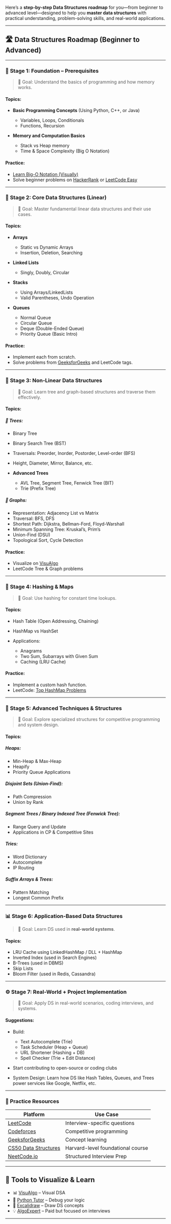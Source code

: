 Here’s a **step-by-step Data Structures roadmap** for you—from beginner to advanced level—designed to help you **master data structures** with practical understanding, problem-solving skills, and real-world applications.

---

## 🛣️ **Data Structures Roadmap (Beginner to Advanced)**

---

### 🔰 **Stage 1: Foundation – Prerequisites**

> 🧠 Goal: Understand the basics of programming and how memory works.

#### Topics:

* **Basic Programming Concepts** (Using Python, C++, or Java)

  * Variables, Loops, Conditionals
  * Functions, Recursion
* **Memory and Computation Basics**

  * Stack vs Heap memory
  * Time & Space Complexity (Big O Notation)

#### Practice:

* [Learn Big-O Notation (Visually)](https://www.bigocheatsheet.com/)
* Solve beginner problems on [HackerRank](https://www.hackerrank.com/) or [LeetCode Easy](https://leetcode.com/problemset/all/?difficulty=Easy)

---

### 🧱 **Stage 2: Core Data Structures (Linear)**

> 🧠 Goal: Master fundamental linear data structures and their use cases.

#### Topics:

* **Arrays**

  * Static vs Dynamic Arrays
  * Insertion, Deletion, Searching
* **Linked Lists**

  * Singly, Doubly, Circular
* **Stacks**

  * Using Arrays/LinkedLists
  * Valid Parentheses, Undo Operation
* **Queues**

  * Normal Queue
  * Circular Queue
  * Deque (Double-Ended Queue)
  * Priority Queue (Basic Intro)

#### Practice:

* Implement each from scratch.
* Solve problems from [GeeksforGeeks](https://www.geeksforgeeks.org/data-structures/linked-list/) and LeetCode tags.

---

### 🌲 **Stage 3: Non-Linear Data Structures**

> 🧠 Goal: Learn tree and graph-based structures and traverse them effectively.

#### Topics:

##### 🧮 Trees:

* Binary Tree
* Binary Search Tree (BST)
* Traversals: Preorder, Inorder, Postorder, Level-order (BFS)
* Height, Diameter, Mirror, Balance, etc.
* **Advanced Trees**

  * AVL Tree, Segment Tree, Fenwick Tree (BIT)
  * Trie (Prefix Tree)

##### 🧭 Graphs:

* Representation: Adjacency List vs Matrix
* Traversal: BFS, DFS
* Shortest Path: Dijkstra, Bellman-Ford, Floyd-Warshall
* Minimum Spanning Tree: Kruskal’s, Prim’s
* Union-Find (DSU)
* Topological Sort, Cycle Detection

#### Practice:

* Visualize on [VisuAlgo](https://visualgo.net/en)
* LeetCode Tree & Graph problems

---

### 🧮 **Stage 4: Hashing & Maps**

> 🧠 Goal: Use hashing for constant time lookups.

#### Topics:

* Hash Table (Open Addressing, Chaining)
* HashMap vs HashSet
* Applications:

  * Anagrams
  * Two Sum, Subarrays with Given Sum
  * Caching (LRU Cache)

#### Practice:

* Implement a custom hash function.
* LeetCode: [Top HashMap Problems](https://leetcode.com/tag/hash-table/)

---

### 🔁 **Stage 5: Advanced Techniques & Structures**

> 🧠 Goal: Explore specialized structures for competitive programming and system design.

#### Topics:

##### Heaps:

* Min-Heap & Max-Heap
* Heapify
* Priority Queue Applications

##### Disjoint Sets (Union-Find):

* Path Compression
* Union by Rank

##### Segment Trees / Binary Indexed Tree (Fenwick Tree):

* Range Query and Update
* Applications in CP & Competitive Sites

##### Tries:

* Word Dictionary
* Autocomplete
* IP Routing

##### Suffix Arrays & Trees:

* Pattern Matching
* Longest Common Prefix

---

### 📊 **Stage 6: Application-Based Data Structures**

> 🧠 Goal: Learn DS used in **real-world systems**.

#### Topics:

* LRU Cache using LinkedHashMap / DLL + HashMap
* Inverted Index (used in Search Engines)
* B-Trees (used in DBMS)
* Skip Lists
* Bloom Filter (used in Redis, Cassandra)

---

### ⚙️ **Stage 7: Real-World + Project Implementation**

> 🧠 Goal: Apply DS in real-world scenarios, coding interviews, and systems.

#### Suggestions:

* Build:

  * Text Autocomplete (Trie)
  * Task Scheduler (Heap + Queue)
  * URL Shortener (Hashing + DB)
  * Spell Checker (Trie + Edit Distance)
* Start contributing to open-source or coding clubs
* System Design: Learn how DS like Hash Tables, Queues, and Trees power services like Google, Netflix, etc.

---

### 🧪 Practice Resources

| Platform                                                 | Use Case                          |
| -------------------------------------------------------- | --------------------------------- |
| [LeetCode](https://leetcode.com)                         | Interview-specific questions      |
| [Codeforces](https://codeforces.com)                     | Competitive programming           |
| [GeeksforGeeks](https://geeksforgeeks.org)               | Concept learning                  |
| [CS50 Data Structures](https://cs50.harvard.edu/x/2023/) | Harvard-level foundational course |
| [NeetCode.io](https://neetcode.io/)                      | Structured Interview Prep         |

---

## 🧩 Tools to Visualize & Learn

* 📊 [VisuAlgo](https://visualgo.net/en) – Visual DSA
* 🧠 [Python Tutor](https://pythontutor.com/) – Debug your logic
* 🎯 [Excalidraw](https://excalidraw.com/) – Draw DS concepts
* 💡 [AlgoExpert](https://www.algoexpert.io/) – Paid but focused on interviews

---


